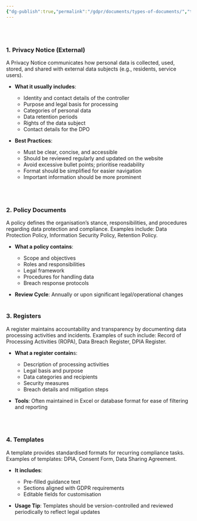 ```yaml
---
{"dg-publish":true,"permalink":"/gdpr/documents/types-of-documents/","title":["Types of Documents"]}
---
```


<br><br>
### 1. **Privacy Notice (External)**

A Privacy Notice communicates how personal data is collected, used, stored, and shared with external data subjects (e.g., residents, service users).

- **What it usually includes**:
    - Identity and contact details of the controller
    - Purpose and legal basis for processing
    - Categories of personal data
    - Data retention periods
    - Rights of the data subject
    - Contact details for the DPO

- **Best Practices**:
    - Must be clear, concise, and accessible
    - Should be reviewed regularly and updated on the website
    - Avoid excessive bullet points; prioritise readability
    - Format should be simplified for easier navigation
    - Important information should be more prominent

<br><br>
### 2. **Policy Documents**

A policy defines the organisation’s stance, responsibilities, and procedures regarding data protection and compliance. Examples include: Data Protection Policy, Information Security Policy, Retention Policy.

- **What a policy contains**:
    - Scope and objectives
    - Roles and responsibilities
    - Legal framework
    - Procedures for handling data
    - Breach response protocols
    
- **Review Cycle**: Annually or upon significant legal/operational changes
<br><br>
### 3. **Registers**

A register maintains accountability and transparency by documenting data processing activities and incidents. Examples of such include: Record of Processing Activities (ROPA), Data Breach Register, DPIA Register.

- **What a register contain**s:
    - Description of processing activities
    - Legal basis and purpose
    - Data categories and recipients
    - Security measures
    - Breach details and mitigation steps
    
- **Tools**: Often maintained in Excel or database format for ease of filtering and reporting

<br><br>
### 4. **Templates**

A template provides standardised formats for recurring compliance tasks. Examples of templates: DPIA, Consent Form, Data Sharing Agreement.

- **It includes**:
    - Pre-filled guidance text
    - Sections aligned with GDPR requirements
    - Editable fields for customisation
    
- **Usage Tip**: Templates should be version-controlled and reviewed periodically to reflect legal updates

